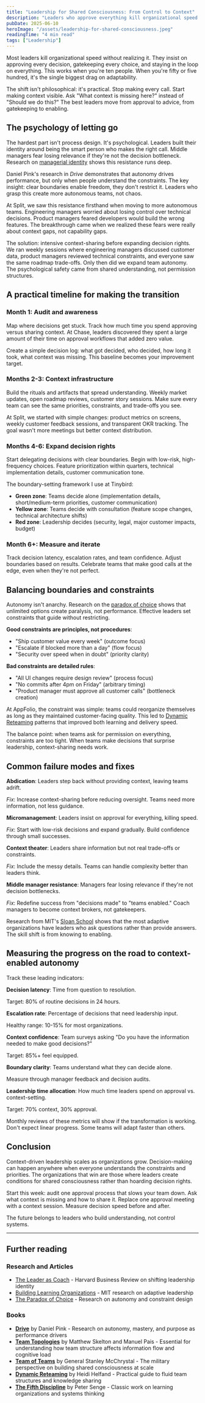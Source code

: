 ```yaml
---
title: "Leadership for Shared Consciousness: From Control to Context"
description: "Leaders who approve everything kill organizational speed. Ask 'what context is missing?' not 'should we do this?'"
pubDate: 2025-06-10
heroImage: "/assets/leadership-for-shared-consciousness.jpeg"
readingTime: "4 min read"
tags: ["Leadership"]
---
```


Most leaders kill organizational speed without realizing it. They insist on approving every decision, gatekeeping every choice, and staying in the loop on everything. This works when you're ten people. When you're fifty or five hundred, it's the single biggest drag on adaptability.

The shift isn't philosophical: it's practical. Stop making every call. Start making context visible. Ask "What context is missing here?" instead of "Should we do this?" The best leaders move from approval to advice, from gatekeeping to enabling.

## The psychology of letting go

The hardest part isn't process design. It's psychological. Leaders built their identity around being the smart person who makes the right call. Middle managers fear losing relevance if they're not the decision bottleneck. Research on [managerial identity](https://hbr.org/2019/03/the-leader-as-coach) shows this resistance runs deep.

Daniel Pink's research in *Drive* demonstrates that autonomy drives performance, but only when people understand the constraints. The key insight: clear boundaries enable freedom, they don't restrict it. Leaders who grasp this create more autonomous teams, not chaos.

At Split, we saw this resistance firsthand when moving to more autonomous teams. Engineering managers worried about losing control over technical decisions. Product managers feared developers would build the wrong features. The breakthrough came when we realized these fears were really about context gaps, not capability gaps.

The solution: intensive context-sharing before expanding decision rights. We ran weekly sessions where engineering managers discussed customer data, product managers reviewed technical constraints, and everyone saw the same roadmap trade-offs. Only then did we expand team autonomy. The psychological safety came from shared understanding, not permission structures.

## A practical timeline for making the transition

### Month 1: Audit and awareness

Map where decisions get stuck. Track how much time you spend approving versus sharing context. At Chase, leaders discovered they spent a large amount of their time on approval workflows that added zero value.

Create a simple decision log: what got decided, who decided, how long it took, what context was missing. This baseline becomes your improvement target.

### Months 2-3: Context infrastructure

Build the rituals and artifacts that spread understanding. Weekly market updates, open roadmap reviews, customer story sessions. Make sure every team can see the same priorities, constraints, and trade-offs you see.

At Split, we started with simple changes: product metrics on screens, weekly customer feedback sessions, and transparent OKR tracking. The goal wasn't more meetings but better context distribution.

### Months 4-6: Expand decision rights

Start delegating decisions with clear boundaries. Begin with low-risk, high-frequency choices. Feature prioritization within quarters, technical implementation details, customer communication tone.

The boundary-setting framework I use at Tinybird:

* **Green zone**: Teams decide alone (implementation details, short/medium-term priorities, customer communication)  
* **Yellow zone**: Teams decide with consultation (feature scope changes, technical architecture shifts)  
* **Red zone**: Leadership decides (security, legal, major customer impacts, budget)

### Month 6+: Measure and iterate

Track decision latency, escalation rates, and team confidence. Adjust boundaries based on results. Celebrate teams that make good calls at the edge, even when they're not perfect.

## Balancing boundaries and constraints

Autonomy isn't anarchy. Research on the [paradox of choice](https://www.ted.com/talks/barry_schwartz_the_paradox_of_choice) shows that unlimited options create paralysis, not performance. Effective leaders set constraints that guide without restricting.

**Good constraints are principles, not procedures**:

* "Ship customer value every week" (outcome focus)  
* "Escalate if blocked more than a day" (flow focus)  
* "Security over speed when in doubt" (priority clarity)

**Bad constraints are detailed rules**:

* "All UI changes require design review" (process focus)  
* "No commits after 4pm on Friday" (arbitrary timing)  
* "Product manager must approve all customer calls" (bottleneck creation)

At AppFolio, the constraint was simple: teams could reorganize themselves as long as they maintained customer-facing quality. This led to [Dynamic Reteaming](https://www.heidihelfand.com/dynamic-reteaming/) patterns that improved both learning and delivery speed.

The balance point: when teams ask for permission on everything, constraints are too tight. When teams make decisions that surprise leadership, context-sharing needs work.

## Common failure modes and fixes

**Abdication**: Leaders step back without providing context, leaving teams adrift. 

*Fix*: Increase context-sharing before reducing oversight. Teams need more information, not less guidance.

**Micromanagement**: Leaders insist on approval for everything, killing speed. 

*Fix*: Start with low-risk decisions and expand gradually. Build confidence through small successes.

**Context theater**: Leaders share information but not real trade-offs or constraints. 

*Fix*: Include the messy details. Teams can handle complexity better than leaders think.

**Middle manager resistance**: Managers fear losing relevance if they're not decision bottlenecks. 

*Fix*: Redefine success from "decisions made" to "teams enabled." Coach managers to become context brokers, not gatekeepers.

Research from MIT's [Sloan School](https://mitsloan.mit.edu/ideas-made-to-matter/how-to-build-a-learning-organization) shows that the most adaptive organizations have leaders who ask questions rather than provide answers. The skill shift is from knowing to enabling.

## Measuring the progress on the road to context-enabled autonomy

Track these leading indicators:

**Decision latency**: Time from question to resolution. 

Target: 80% of routine decisions in 24 hours.

**Escalation rate**: Percentage of decisions that need leadership input. 

Healthy range: 10-15% for most organizations.

**Context confidence**: Team surveys asking "Do you have the information needed to make good decisions?" 

Target: 85%+ feel equipped.

**Boundary clarity**: Teams understand what they can decide alone. 

Measure through manager feedback and decision audits.

**Leadership time allocation**: How much time leaders spend on approval vs. context-setting. 

Target: 70% context, 30% approval.

Monthly reviews of these metrics will show if the transformation is working. Don't expect linear progress. Some teams will adapt faster than others.

## Conclusion

Context-driven leadership scales as organizations grow. Decision-making can happen anywhere when everyone understands the constraints and priorities. The organizations that win are those where leaders create conditions for shared consciousness rather than hoarding decision rights.

Start this week: audit one approval process that slows your team down. Ask what context is missing and how to share it. Replace one approval meeting with a context session. Measure decision speed before and after.

The future belongs to leaders who build understanding, not control systems.

---

## Further reading

### Research and Articles

* [The Leader as Coach](https://hbr.org/2019/03/the-leader-as-coach) \- Harvard Business Review on shifting leadership identity  
* [Building Learning Organizations](https://mitsloan.mit.edu/ideas-made-to-matter/how-to-build-a-learning-organization) \- MIT research on adaptive leadership  
* [The Paradox of Choice](https://www.ted.com/talks/barry_schwartz_the_paradox_of_choice) \- Research on autonomy and constraint design

### Books

* [**Drive**](https://amzn.to/3HoqSYZ) by Daniel Pink \- Research on autonomy, mastery, and purpose as performance drivers  
* [**Team Topologies**](https://amzn.to/4kTBOMN) by Matthew Skelton and Manuel Pais \- Essential for understanding how team structure affects information flow and cognitive load  
* [**Team of Teams**](https://amzn.to/3SgypeG?ref=adaptivealchemist.com) by General Stanley McChrystal \- The military perspective on building shared consciousness at scale  
* [**Dynamic Reteaming**](https://amzn.to/43IWU9E) by Heidi Helfand \- Practical guide to fluid team structures and knowledge sharing  
* [**The Fifth Discipline**](https://amzn.to/4kupi6w) by Peter Senge \- Classic work on learning organizations and systems thinking
